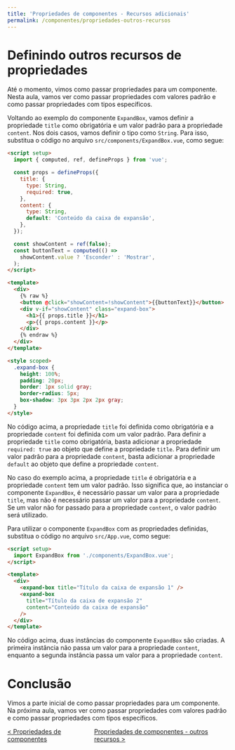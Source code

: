 ```yaml
---
title: 'Propriedades de componentes - Recursos adicionais'
permalink: /componentes/propriedades-outros-recursos
---
```


# Definindo outros recursos de propriedades

Até o momento, vimos como passar propriedades para um componente. Nesta aula, vamos ver como passar propriedades com valores padrão e como passar propriedades com tipos específicos.

Voltando ao exemplo do componente `ExpandBox`, vamos definir a propriedade `title` como obrigatória e um valor padrão para a propriedade `content`. Nos dois casos, vamos definir o tipo como `String`. Para isso, substitua o código no arquivo `src/components/ExpandBox.vue`, como segue:

```html
<script setup>
  import { computed, ref, defineProps } from 'vue';

  const props = defineProps({
    title: {
      type: String,
      required: true,
    },
    content: {
      type: String,
      default: 'Conteúdo da caixa de expansão',
    },
  });

  const showContent = ref(false);
  const buttonText = computed(() =>
    showContent.value ? 'Esconder' : 'Mostrar',
  );
</script>

<template>
  <div>
    {% raw %}
    <button @click="showContent=!showContent">{{buttonText}}</button>
    <div v-if="showContent" class="expand-box">
      <h1>{{ props.title }}</h1>
      <p>{{ props.content }}</p>
    </div>
    {% endraw %}
  </div>
</template>

<style scoped>
  .expand-box {
    height: 100%;
    padding: 20px;
    border: 1px solid gray;
    border-radius: 5px;
    box-shadow: 3px 3px 2px 2px gray;
  }
</style>
```

No código acima, a propriedade `title` foi definida como obrigatória e a propriedade `content` foi definida com um valor padrão. Para definir a propriedade `title` como obrigatória, basta adicionar a propriedade `required: true` ao objeto que define a propriedade `title`. Para definir um valor padrão para a propriedade `content`, basta adicionar a propriedade `default` ao objeto que define a propriedade `content`.

No caso do exemplo acima, a propriedade `title` é obrigatória e a propriedade `content` tem um valor padrão. Isso significa que, ao instanciar o componente `ExpandBox`, é necessário passar um valor para a propriedade `title`, mas não é necessário passar um valor para a propriedade `content`. Se um valor não for passado para a propriedade `content`, o valor padrão será utilizado.

Para utilizar o componente `ExpandBox` com as propriedades definidas, substitua o código no arquivo `src/App.vue`, como segue:

```html
<script setup>
  import ExpandBox from './components/ExpandBox.vue';
</script>

<template>
  <div>
    <expand-box title="Título da caixa de expansão 1" />
    <expand-box
      title="Título da caixa de expansão 2"
      content="Conteúdo da caixa de expansão"
    />
  </div>
</template>
```

No código acima, duas instâncias do componente `ExpandBox` são criadas. A primeira instância não passa um valor para a propriedade `content`, enquanto a segunda instância passa um valor para a propriedade `content`.

# Conclusão

Vimos a parte inicial de como passar propriedades para um componente. Na próxima aula, vamos ver como passar propriedades com valores padrão e como passar propriedades com tipos específicos.

<span style="display: flex; justify-content: space-between;"><span>[&lt; Propriedades de componentes](propriedades.html 'Anterior')</span><span>[Propriedades de componentes - outros recursos &gt;](propriedades-outros-recursos.html 'Próximo')</span></span>
